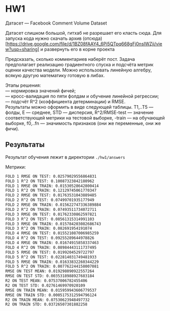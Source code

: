 # HW1

Датасет — Facebook Comment Volume Dataset

Датасет слишком большой, гитхаб не разрешает его класть сюда.
Для запуска кода нужно скачать архив (отсюда)[https://drive.google.com/file/d/1BZ08fAAY4_6Pi5QTpq668gFj0nsIWZji/view?usp=sharing] и развернуть его в корне проекта

Предсказать, сколько комментариев наберёт пост. Задача предполагает реализацию градиентного спуска и подсчёта метрик оценки качества модели. Можно использовать линейную алгебру, всякую другую математику готовую в либах.  

Этапы решения:  
— нормировка значений фичей;  
— кросс-валидация по пяти фолдам и обучение линейной регрессии;  
— подсчёт R^2 (коэффициента детерминации) и RMSE.  
Результаты можно оформить в виде следующей таблицы. T1,..T5 — фолды, E — среднее, STD — дисперсия, R^2/RMSE-test — значение соответствующей метрики на тестовой выборке, -train — на обучающей выборке, f0,..fn — значимость признаков (они же переменные, они же фичи).

## Результаты
Результат обучения лежит в директории `./hw1/answers`

Метрики:
```sh
FOLD 1 RMSE ON TEST: 0.02579029556864831
FOLD 1 R^2 ON TEST: 0.10087323842180962
FOLD 1 RMSE ON TRAIN: 0.01530528642800414
FOLD 1 R^2 ON TRAIN: 0.12129745061770347
FOLD 2 RMSE ON TEST: 0.01763531043889485
FOLD 2 R^2 ON TEST: 0.07499701935177949
FOLD 2 RMSE ON TRAIN: 0.015622747336389884
FOLD 2 R^2 ON TRAIN: 0.07493511734072711
FOLD 3 RMSE ON TEST: 0.01762330862597821
FOLD 3 R^2 ON TEST: 0.08561315314991103
FOLD 3 RMSE ON TRAIN: 0.015784203082686743
FOLD 3 R^2 ON TRAIN: 0.082691954191074
FOLD 4 RMSE ON TEST: 0.015521087006985259
FOLD 4 R^2 ON TEST: 0.09255289644978826
FOLD 4 RMSE ON TRAIN: 0.01674915858337463
FOLD 4 R^2 ON TRAIN: 0.08984443111737495
FOLD 5 RMSE ON TEST: 0.0199204529722797
FOLD 5 R^2 ON TEST: 0.022814031749481933
FOLD 5 RMSE ON TRAIN: 0.01633832260344229
FOLD 5 R^2 ON TRAIN: 0.007762244158007081
RMSE ON TEST MEAN: 0.019298090922557264
RMSE ON TEST STD: 0.0035318988927683184
R2 ON TEST MEAN: 0.07537006782455406
R2 ON TEST STD: 0.02761469970920109
RMSE ON TRAIN MEAN: 0.015959943606779537
RMSE ON TRAIN STD: 0.0005175312594796124
R2 ON TRAIN MEAN: 0.07530623948497732
R2 ON TRAIN STD: 0.03726507301882258
```
